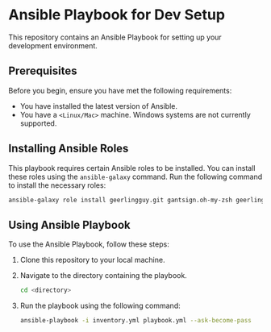 # Ansible Playbook for Dev Setup

This repository contains an Ansible Playbook for setting up your development environment.

## Prerequisites

Before you begin, ensure you have met the following requirements:

- You have installed the latest version of Ansible.
- You have a `<Linux/Mac>` machine. Windows systems are not currently supported.

## Installing Ansible Roles

This playbook requires certain Ansible roles to be installed. You can install these roles using the `ansible-galaxy` command. Run the following command to install the necessary roles:

```bash
ansible-galaxy role install geerlingguy.git gantsign.oh-my-zsh geerlingguy.docker markosamuli.asdf gantsign.visual-studio-code
```

## Using Ansible Playbook

To use the Ansible Playbook, follow these steps:

1. Clone this repository to your local machine.
2. Navigate to the directory containing the playbook.

   ```bash
   cd <directory>
   ```

3. Run the playbook using the following command:

   ```bash
   ansible-playbook -i inventory.yml playbook.yml --ask-become-pass
   ```
